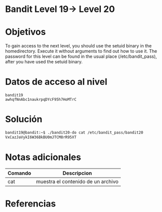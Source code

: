 # Bandit Level 19→ Level 20

# Objetivos
To gain access to the next level, you should use the setuid binary in the homedirectory. Execute it without arguments to find out how to use it. The password for this level can be found in the usual place (/etc/bandit_pass), after you have used the setuid binary.

# Datos de acceso al nivel
```bach
bandit19
awhqfNnAbc1naukrpqDYcF95h7HoMTrC
```
# Solución
```bash
bandit19@bandit:~$ ./bandit20-do cat /etc/bandit_pass/bandit20
VxCazJaVykI6W36BkBU0mJTCM8rR95XT
```


# Notas adicionales
|Comando|Descripcion|
|---|---|
|cat|muestra el contenido de un archivo|

# Referencias
